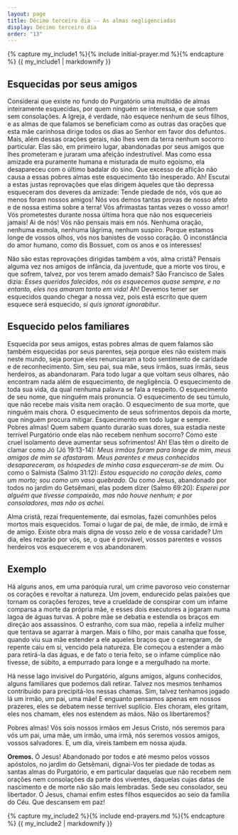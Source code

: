 ```yaml
---
layout: page
title: Décimo terceiro dia -- As almas negligenciadas
display: Décimo terceiro dia
order: "13"
---
```



{% capture my_include1 %}{% include initial-prayer.md %}{% endcapture %}
{{ my_include1 | markdownify }}

## Esquecidas por seus amigos

Considerai que existe no fundo do Purgatório uma multidão de almas inteiramente esquecidas, por quem ninguém se interessa, e que sofrem sem consolações. A Igreja, é verdade, não esquece nenhum de seus filhos, e as almas de que falamos se beneficiam como as outras das orações que esta mãe carinhosa dirige todos os dias ao Senhor em favor dos defuntos. Mais, além dessas orações gerais, não lhes vem da terra nenhum socorro particular. Elas são, em primeiro lugar, abandonadas por seus amigos que lhes prometeram e juraram uma afeição indestrutível. Mas como essa amizade era puramente humana e misturada de muito egoísmo, ela desapareceu com o último badalar do sino. Que excesso de aflição não causa a essas pobres almas este esquecimento tão inesperado. Ah! Escutai a estas justas reprovações que elas dirigem àqueles que tão depressa esqueceram dos deveres da amizade: Tende piedade de nós, vós que ao menos foram nossos amigos! Nós vos demos tantas provas de nosso afeto e de nossa estima sobre a terra! Vós afrimastas tantas vezes o vosso amor! Vós prometestes durante nossa última hora que não nos esqueceríeis jamais! Ai de nós! Vós não pensais mais em nós. Nenhuma oração, nenhuma esmola, nenhuma lágrima, nenhum suspiro. Porque estamos longe de vossos olhos, vós nos banistes de vosso coração. Ó inconstância do amor humano, como dis Bossuet, com os anos e os interesses!

Não são estas reprovações dirigidas também a vós, alma cristã? Pensais alguma vez nos amigos de infância, da juventude, que a morte vos tirou, e que sofrem, talvez, por vos terem amado demais? São Francisco de Sales dizia: _Esses queridos falecidos, nós os esquecemos quase sempre, e no entanto, eles nos amaram tanto em vida!_ Ah! Devemos temer ser esquecidos quando chegar a nossa vez, pois está escrito que quem esquece será esquecido, _si quis ignorat ignorabitur_.


## Esquecido pelos familiares

Esquecida por seus amigos, estas pobres almas de quem falamos são também esquecidas por seus parentes, seja porque eles não existem mais neste mundo, seja porque eles renunciaram a todo sentimento de caridade e de reconhecimento. Sim, seu pai, sua mãe, seus irmãos, suas irmãs, seus herdeiros, as abandonaram. Para todo lugar a que voltam seus olhares, não encontram nada além de esquecimento, de negligência. O esquecimento de toda sua vida, da qual nenhuma palavra se fala a respeito. O esquecimento de seu nome, que ninguém mais pronuncia. O esquecimento de seu túmulo, que não recebe mais visita nem oração. O esquecimento de sua morte, que ninguém mais chora. O esquecimento de seus sofrimentos depois da morte, que ninguém procura mitigar. Esquecimento em todo lugar e sempre. Pobres almas! Quem sabem quanto durarão suas dores, sua estadia neste terrível Purgatório onde elas não recebem nenhum socorro? Como este cruel isolamento deve aumentar seus sofrimentos! Ah! Elas têm o direito de clamar como Jó (Jó 19:13-14): _Meus irmãos foram para longe de mim, meus amigos de mim se afastaram. Meus parentes e meus conhecidos desapareceram, os hóspedes de minha casa esqueceram-se de mim._ Ou como o Salmista (Salmo 31:12): _Estou esquecido no coração deles, como um morto; sou como um vaso quebrado._ Ou como Jesus, abandonado por todos no jardim do Getsêmani, elas podem dizer (Salmo 69:20): _Esperei por alguém que tivesse compaixão, mas não houve nenhum; e por consoladores, mas não os achei._ 

Alma cristã, rezai frequentemente, dai esmolas, fazei comunhões pelos mortos mais esquecidos. Tomai o lugar de pai, de mãe, de irmão, de irmã e de amigo. Existe obra mais digna de vosso zelo e de vossa caridade? Um dia, eles rezarão por vós, se, o que é provável, vossos parentes e vossos herdeiros vos esquecerem e vos abandonarem.


## Exemplo 

Há alguns anos, em uma paróquia rural, um crime pavoroso veio consternar os corações e revoltar a natureza. Um jovem, endurecido pelas paixões que tornam os corações ferozes, teve a crueldade de conspirar com um infame comparsa a morte da própria mãe, e esses dois executores a jogaram numa lagoa de águas turvas. A pobre mãe se debatia e estendia os braços em direção aos assassinos. O estranho, com sua mão, repelia a infeliz mulher que tentava se agarrar à margen. Mais o filho, por mais canalha que fosse, quando viu sua mãe estender a ele aqueles braços que o carregaram, de repente caiu em si, vencido pela natureza. Ele começou a estender a mão para retirá-la das águas, e de fato o teria feito, se o infame cúmplice não tivesse, de súbito, a empurrado para longe e a mergulhado na morte. 

Há nesse lago invisível do Purgatório, alguns amigos, alguns conhecidos, alguns familiares que podemos dali retirar. Talvez nos mesmos tenhamos contribuido para precipitá-los nessas chamas. Sim, talvez tenhamos jogado lá um irmão, um pai, uma mãe! E enguanto pensamos apenas em nossos prazeres, eles se debatem nesse terrível suplício. Eles choram, eles gritam, eles nos chamam, eles nos estendem as mãos. Não os libertaremos?

Pobres almas! Vós sois nossos irmãos em Jesus Cristo, nós seremos para vós um pai, uma mãe, um irmão, uma irmã, nós seremos vossos amigos, vossos salvadores. E, um dia, vireis tambem em nossa ajuda. 


**Oremos.** Ó Jesus! Abandonado por todos e até mesmo pelos vossos apóstolos, no jardim do Getsêmani, dignai-Vos ter piedade de todas as santas almas do Purgatório, e em particular daquelas que não recebem nem orações nem consolações da parte dos viventes, daquelas cujas datas de nascimento e de morte não são mais lembradas. Sede seu consolador, seu libertador. Ó Jesus, chamai enfim estes filhos esquecidos ao seio da família do Céu. Que descansem em paz! 


{% capture my_include2 %}{% include end-prayers.md %}{% endcapture %}
{{ my_include2 | markdownify }}
